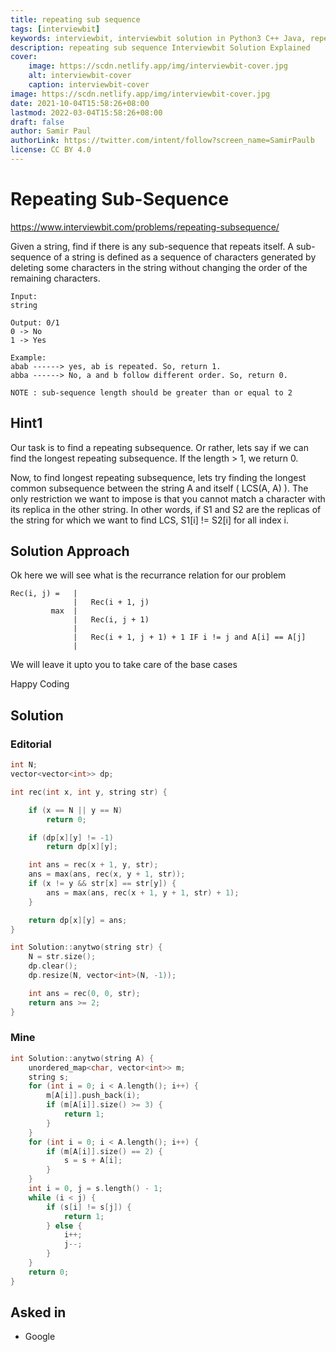```yaml
---
title: repeating sub sequence
tags: [interviewbit]
keywords: interviewbit, interviewbit solution in Python3 C++ Java, repeating sub sequence solution
description: repeating sub sequence Interviewbit Solution Explained
cover:
    image: https://scdn.netlify.app/img/interviewbit-cover.jpg
    alt: interviewbit-cover
    caption: interviewbit-cover
image: https://scdn.netlify.app/img/interviewbit-cover.jpg
date: 2021-10-04T15:58:26+08:00
lastmod: 2022-03-04T15:58:26+08:00
draft: false
author: Samir Paul
authorLink: https://twitter.com/intent/follow?screen_name=SamirPaulb
license: CC BY 4.0
---
```


# Repeating Sub-Sequence

https://www.interviewbit.com/problems/repeating-subsequence/


Given a string, find if there is any sub-sequence that repeats itself.
A sub-sequence of a string is defined as a sequence of characters
generated by deleting some characters in the string without changing
the order of the remaining characters.

```
Input:
string

Output: 0/1
0 -> No
1 -> Yes

Example:
abab ------> yes, ab is repeated. So, return 1. 
abba ------> No, a and b follow different order. So, return 0. 

NOTE : sub-sequence length should be greater than or equal to 2
```

## Hint1

Our task is to find a repeating subsequence. 
Or rather, lets say if we can find the longest repeating subsequence. If the length > 1, we return 0.

Now, to find longest repeating subsequence, lets try finding the longest common subsequence between the string A and itself ( LCS(A, A) ). 
The only restriction we want to impose is that you cannot match a character with its replica in the other string. 
In other words, if S1 and S2 are the replicas of the string for which we want to find LCS, S1[i] != S2[i] for all index i.

## Solution Approach


Ok here we will see what is the recurrance relation for our problem
```
Rec(i, j) =   |
              |   Rec(i + 1, j)
         max  |
              |   Rec(i, j + 1)
              |
              |   Rec(i + 1, j + 1) + 1 IF i != j and A[i] == A[j] 
              |
```
We will leave it upto you to take care of the base cases

Happy Coding


## Solution
### Editorial
```cpp
int N;
vector<vector<int>> dp;

int rec(int x, int y, string str) {

    if (x == N || y == N)
        return 0;

    if (dp[x][y] != -1)
        return dp[x][y];

    int ans = rec(x + 1, y, str);
    ans = max(ans, rec(x, y + 1, str));
    if (x != y && str[x] == str[y]) {
        ans = max(ans, rec(x + 1, y + 1, str) + 1);
    }

    return dp[x][y] = ans;
}

int Solution::anytwo(string str) {
    N = str.size();
    dp.clear();
    dp.resize(N, vector<int>(N, -1));

    int ans = rec(0, 0, str);
    return ans >= 2;
}

```

### Mine
```cpp
int Solution::anytwo(string A) {
    unordered_map<char, vector<int>> m;
    string s;
    for (int i = 0; i < A.length(); i++) {
        m[A[i]].push_back(i);
        if (m[A[i]].size() >= 3) {
            return 1;
        }
    }
    for (int i = 0; i < A.length(); i++) {
        if (m[A[i]].size() == 2) {
            s = s + A[i];
        }
    }
    int i = 0, j = s.length() - 1;
    while (i < j) {
        if (s[i] != s[j]) {
            return 1;
        } else {
            i++;
            j--;
        }
    }
    return 0;
}
```

## Asked in

* Google
